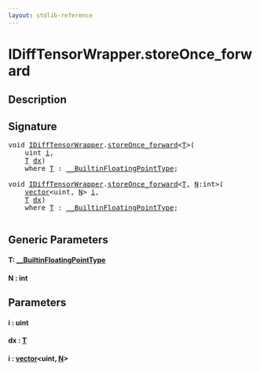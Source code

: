 ```yaml
---
layout: stdlib-reference
---
```


# IDiffTensorWrapper\.storeOnce\_forward

## Description





## Signature 

<pre>
<span class="code_keyword">void</span> <a href="../interfaces/idifftensorwrapper-015b/index" class="code_type">IDiffTensorWrapper</a>.<a href="storeonce_forward-5">storeOnce_forward</a>&lt;<a href="storeonce_forward-5#typeparam-T" class="code_type">T</a>&gt;(
    <span class="code_keyword">uint</span> <a href="storeonce_forward-5#decl-i" class="code_param">i</a>,
    <a href="storeonce_forward-5#typeparam-T" class="code_type">T</a> <a href="storeonce_forward-5#decl-dx" class="code_param">dx</a>)
    <span class='code_keyword'>where</span> <a href="storeonce_forward-5#typeparam-T" class="code_type">T</a> : <a href="../interfaces/0_builtinfloatingpointtype-029hm/index" class="code_type">__BuiltinFloatingPointType</a>;

<span class="code_keyword">void</span> <a href="../interfaces/idifftensorwrapper-015b/index" class="code_type">IDiffTensorWrapper</a>.<a href="storeonce_forward-5">storeOnce_forward</a>&lt;<a href="storeonce_forward-5#typeparam-T" class="code_type">T</a>, <a href="storeonce_forward-5#decl-N" class="code_var">N</a>:<span class="code_keyword">int</span>&gt;(
    <a href="../types/vector/index" class="code_type">vector</a>&lt;<span class="code_keyword">uint</span>, <a href="storeonce_forward-5#decl-N" class="code_var">N</a>&gt; <a href="storeonce_forward-5#decl-i" class="code_param">i</a>,
    <a href="storeonce_forward-5#typeparam-T" class="code_type">T</a> <a href="storeonce_forward-5#decl-dx" class="code_param">dx</a>)
    <span class='code_keyword'>where</span> <a href="storeonce_forward-5#typeparam-T" class="code_type">T</a> : <a href="../interfaces/0_builtinfloatingpointtype-029hm/index" class="code_type">__BuiltinFloatingPointType</a>;

</pre>

## Generic Parameters

####  <a id="typeparam-T"></a>T: [\_\_BuiltinFloatingPointType](../interfaces/0_builtinfloatingpointtype-029hm/index)
####  <a id="decl-N"></a>N  : int

## Parameters

####  <a id="decl-i"></a>i  : uint
####  <a id="decl-dx"></a>dx  : [T](storeonce_forward-5#typeparam-T)
####  <a id="decl-i"></a>i  : [vector](../types/vector/index)\<uint, [N](../types/vector/index#decl-N)\>

